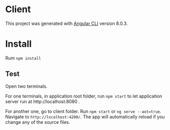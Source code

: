 # Client

This project was generated with [Angular CLI](https://github.com/angular/angular-cli) version 8.0.3.

# Install

Rum `npm install`

## Test

Open two terminals.

For one terminals, in application root folder, run `npm start` to let application server run at http://localhost:8080 .

For another one, go to client folder. Run `npm start` or `ng serve --aot=true`. Navigate to `http://localhost:4200/`. The app will automatically reload if you change any of the source files.


